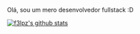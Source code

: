 Olá, sou um mero desenvolvedor fullstack :D

[![f3lpz's github stats](https://github-readme-stats.anuraghazra1.vercel.app/api?username=f3lpz&show_icons=true&title_color=fff&icon_color=79ff97&text_color=9f9f9f&bg_color=151515)](https://github.com/f3lpz/github-readme-stats)
